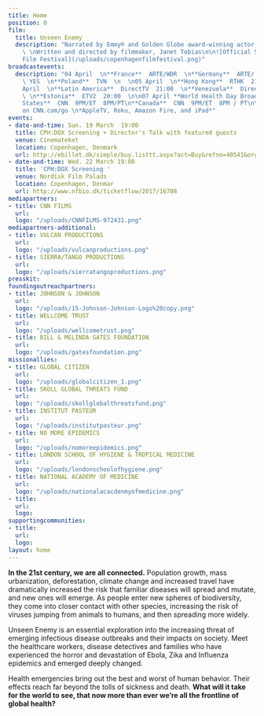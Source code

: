 ```yaml
---
title: Home
position: 0
film:
  title: Unseen Enemy
  description: "Narrated by Emmy® and Golden Globe award-winning actor, Jeffrey Wright
    \ \nWritten and directed by filmmaker, Janet Tobias\n\n![Official Selection: Copenhagen
    Film Festival](/uploads/copenhagenfilmfestival.png)"
broadcastevents:
  description: "04 April  \n**France**  ARTE/WDR  \n**Germany**  ARTE/ WDR  \n**Israel**
    \ YES  \n**Poland**  TVN  \n  \n05 April  \n**Hong Kong**  RTHK  21:00\n  \n06
    April  \n**Latin America**  DirectTV  21:00  \n**Venezuela**  DirectTV  22:00
    \ \n**Estonia**  ETV2  20:00  \n\n07 April **World Health Day Broadcast**\n**United
    States**  CNN  9PM/ET  8PM/PT\n**Canada**  CNN  9PM/ET  8PM / PT\n\n08 April **\nAvailable
    on CNN.com/go \n*AppleTV, Roku, Amazon Fire, and iPad*"
events:
- date-and-time: Sun. 19 March  19:00
  title: CPH:DOX Screening + Director's Talk with featured guests
  venue: Cinemateket
  location: Copenhagen, Denmark
  url: http://ebillet.dk/simple/buy.listtt.aspx?act=Buy&refno=40541&orgno=156&sysno=3
- date-and-time: Wed. 22 March 19:00
  title: 'CPH:DOX Screening '
  venue: Nordisk Film Palads
  location: Copenhagen, Denmar
  url: http://www.nfbio.dk/ticketflow/2017/16708
mediapartners:
- title: CNN FILMS
  url: 
  logo: "/uploads/CNNFILMS-972431.png"
mediapartners-additional:
- title: VULCAN PRODUCTIONS
  url: 
  logo: "/uploads/vulcanproductions.png"
- title: SIERRA/TANGO PRODUCTIONS
  url: 
  logo: "/uploads/sierratangoproductions.png"
presskit: 
foundingoutreachpartners:
- title: JOHNSON & JOHNSON
  url: 
  logo: "/uploads/15-Johnson-Johnson-Logo%20copy.png"
- title: WELLCOME TRUST
  url: 
  logo: "/uploads/wellcometrust.png"
- title: BILL & MELINDA GATES FOUNDATION
  url: 
  logo: "/uploads/gatesfoundation.png"
missionallies:
- title: GLOBAL CITIZEN
  url: 
  logo: "/uploads/globalcitizen_1.png"
- title: SKOLL GLOBAL THREATS FUND
  url: 
  logo: "/uploads/skollglobalthreatsfund.png"
- title: INSTITUT PASTEUR
  url: 
  logo: "/uploads/institutpasteur.png"
- title: NO MORE EPIDEMICS
  url: 
  logo: "/uploads/nomoreepidemics.png"
- title: LONDON SCHOOL OF HYGIENE & TROPICAL MEDICINE
  url: 
  logo: "/uploads/londonschoolofhygiene.png"
- title: NATIONAL ACADEMY OF MEDICINE
  url: 
  logo: "/uploads/nationalacacdenmyofmedicine.png"
- title: 
  url: 
  logo: 
supportingcommunities:
- title: 
  url: 
  logo: 
layout: home
---
```


**In the 21st century, we are all connected.** Population growth, mass urbanization, deforestation, climate change and increased travel have dramatically increased the risk that familiar diseases will spread and mutate, and new ones will emerge. As people enter new spheres of biodiversity, they come into closer contact with other species, increasing the risk of viruses jumping from animals to humans, and then spreading more widely.

Unseen Enemy is an essential exploration into the increasing threat of emerging infectious disease outbreaks and their impacts on society. Meet the healthcare workers, disease detectives and families who have experienced the horror and devastation of Ebola, Zika and Influenza epidemics and emerged deeply changed.

Health emergencies bring out the best and worst of human behavior. Their effects reach far beyond the tolls of sickness and death. **What will it take for the world to see, that now more than ever we’re all the frontline of global health?**